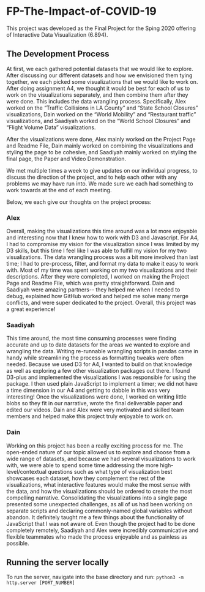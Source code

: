 # FP-The-Impact-of-COVID-19

This project was developed as the Final Project for the Sping 2020 offering of Interactive Data Visualization (6.894).

## The Development Process ##
At first, we each gathered potential datasets that we would like to explore. After discussing our different datasets and how we envisioned them tying together, we each picked some visualizations that we would like to work on. After doing assignment A4, we thought it would be best for each of us to work on the visualizations separately, and then combine them after they were done. This includes the data wrangling process. Specifically, Alex worked on the “Traffic Collisions in LA County” and “State School Closures” visualizations, Dain worked on the “World Mobility” and “Restaurant traffic” visualizations, and Saadiyah worked on the “World School Closures” and “Flight Volume Data” visualizations.

After the visualizations were done, Alex mainly worked on the Project Page and Readme File, Dain mainly worked on combining the visualizations and styling the page to be cohesive, and Saadiyah mainly worked on styling the final page, the Paper and Video Demonstration.

We met multiple times a week to give updates on our individual progress, to discuss the direction of the project, and to help each other with any problems we may have run into. We made sure we each had something to work towards at the end of each meeting.

Below, we each give our thoughts on the project process:

### Alex ###
Overall, making the visualizations this time around was a lot more enjoyable and interesting now that I knew how to work with D3 and Javascript. For A4, I had to compromise my vision for the visualization since I was limited by my D3 skills, but this time I feel like I was able to fulfill my vision for my two visualizations. The data wrangling process was a bit more involved than last time; I had to pre-process, filter, and format my data to make it easy to work with. Most of my time was spent working on my two visualizations and their descriptions. After they were completed, I worked on making the Project Page and Readme File, which was pretty straightforward. Dain and Saadiyah were amazing partners-- they helped me when I needed to debug, explained how GitHub worked and helped me solve many merge conflicts, and were super dedicated to the project. Overall, this project was a great experience!

### Saadiyah ###
This time around, the most time consuming processes were finding accurate and up to date datasets for the areas we wanted to explore and wrangling the data. Writing re-runnable wrangling scripts in pandas came in handy while streamlining the process as formatting tweaks were often needed. Because we used D3 for A4, I wanted to build on that knowledge as well as exploring a few other visualization packages out there. I found D3-plus and implemented the visualizations I was responsible for using the package. I then used plain JavaScript to implement a timer; we did not have a time dimension in our A4 and getting to dabble in this was very interesting! Once the visualizations were done, I worked on writing little blobs so they fit in our narrative, wrote the final deliverable paper and edited our videos. Dain and Alex were very motivated and skilled team members and helped make this project truly enjoyable to work on.

### Dain ###
Working on this project has been a really exciting process for me. The open-ended nature of our topic allowed us to explore and choose from a wide range of datasets, and because we had several visualizations to work with, we were able to spend some time addressing the more high-level/contextual questions such as what type of visualization best showcases each dataset, how they complement the rest of the visualizations, what interactive features would make the most sense with the data, and how the visualizations should be ordered to create the most compelling narrative. Consolidating the visualizations into a single page presented some unexpected challenges, as all of us had been working on separate scripts and declaring commonly-named global variables without abandon. It definitely taught me a few things about the functionality of JavaScript that I was not aware of. Even though the project had to be done completely remotely, Saadiyah and Alex were incredibly communicative and flexible teammates who made the process enjoyable and as painless as possible.


## Running the server locally ##
To run the server, navigate into the base directory and run:
 `python3 -m http.server [PORT_NUMBER]`

